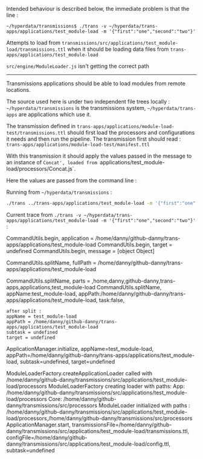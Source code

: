 Intended behaviour is described below, the immediate problem is that the line :

```
~/hyperdata/transmissions$ ./trans -v ~/hyperdata/trans-apps/applications/test_module-load -m '{"first":"one","second":"two"}'
```

Attempts to load from `transmissions/src/applications/test_module-load/transmissions.ttl` when it should be loading data files from `trans-apps/applications/test_module-load`

`src/engine/ModuleLoader.js` isn't getting the correct path

---

Transmissions applications should be able to load modules from remote locations.

The source used here is under two independent file trees locally : `~/hyperdata/transmissions` is the transmissions system, `~/hyperdata/trans-apps` are applications which use it.

The transmission defined in `trans-apps/applications/module-load-test/transmissions.ttl` should first load the processors and configurations it needs and then run the pipeline.
The transmission first should read :
`trans-apps/applications/module-load-test/manifest.ttl`

With this transmission it should apply the values passed in the message to an instance of `Concat', loaded from `applications/test_module-load/processors/Concat.js`.

Here the values are passed from the command line :

Running from `~/hyperdata/transmissions` :

```sh
./trans ../trans-apps/applications/test_module-load -m '{"first":"one","second":"two"}'
```

Current trace from `./trans -v ~/hyperdata/trans-apps/applications/test_module-load -m '{"first":"one","second":"two"}'
` :

CommandUtils.begin, application = /home/danny/github-danny/trans-apps/applications/test_module-load
CommandUtils.begin, target = undefined
CommandUtils.begin, message = [object Object]

CommandUtils.splitName, fullPath = /home/danny/github-danny/trans-apps/applications/test_module-load

CommandUtils.splitName, parts = ,home,danny,github-danny,trans-apps,applications,test_module-load
CommandUtils.splitName, appName:test_module-load, appPath:/home/danny/github-danny/trans-apps/applications/test_module-load, task:false,

    after split :
    appName = test_module-load
    appPath = /home/danny/github-danny/trans-apps/applications/test_module-load
    subtask = undefined
    target = undefined

ApplicationManager.initialize, appName=test_module-load, appPath=/home/danny/github-danny/trans-apps/applications/test_module-load, subtask=undefined, target=undefined

ModuleLoaderFactory.createApplicationLoader called with /home/danny/github-danny/transmissions/src/applications/test_module-load/processors
ModuleLoaderFactory creating loader with paths:
App: /home/danny/github-danny/transmissions/src/applications/test_module-load/processors
Core: /home/danny/github-danny/transmissions/src/processors
ModuleLoader initialized with paths :
/home/danny/github-danny/transmissions/src/applications/test_module-load/processors,/home/danny/github-danny/transmissions/src/processors
ApplicationManager.start, transmissionsFile=/home/danny/github-danny/transmissions/src/applications/test_module-load/transmissions.ttl, configFile=/home/danny/github-danny/transmissions/src/applications/test_module-load/config.ttl, subtask=undefined
